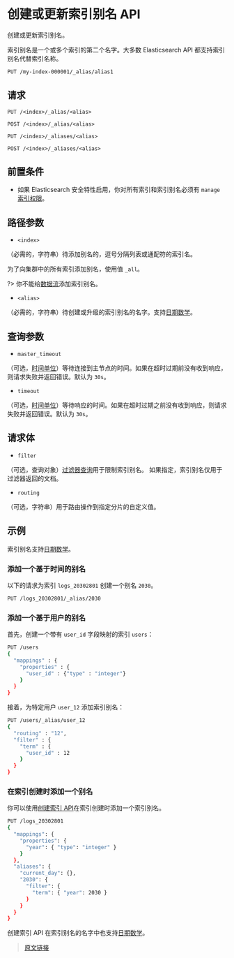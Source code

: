 # 创建或更新索引别名 API

创建或更新索引别名。

索引别名是一个或多个索引的第二个名字。大多数 Elasticsearch API 都支持索引别名代替索引名称。

```bash
PUT /my-index-000001/_alias/alias1
```

## 请求

`PUT /<index>/_alias/<alias>`

`POST /<index>/_alias/<alias>`

`PUT /<index>/_aliases/<alias>`

`POST /<index>/_aliases/<alias>`

## 前置条件

- 如果 Elasticsearch 安全特性启用，你对所有索引和索引别名必须有 `manage` [索引权限](/secure_the_elastic_statck/user_authorization/security_privileges?id=索引权限)。

## 路径参数

- `<index>`

（必需的，字符串）待添加别名的，逗号分隔列表或通配符的索引名。

为了向集群中的所有索引添加别名，使用值 `_all`。

?> 你不能给[数据流](/datastreams/datastreams)添加索引别名。

- `<alias>`

（必需的，字符串）待创建或升级的索引别名的名字。支持[日期数学](/rest_apis/api_convention/date_math_support_in_index_names)。

## 查询参数

- `master_timeout`

（可选，[时间单位](/rest_apis/api_convention/common_options?id=时间单位)）等待连接到主节点的时间。如果在超时过期前没有收到响应，则请求失败并返回错误。默认为 `30s`。

- `timeout`

（可选，[时间单位](/rest_apis/api_convention/common_options?id=时间单位)）等待响应的时间。如果在超时过期之前没有收到响应，则请求失败并返回错误。默认为 `30s`。

## 请求体

- `filter`

（可选，查询对象）[过滤器查询](/query_dsl/compound_queries/boolean)用于限制索引别名。
如果指定，索引别名仅用于过滤器返回的文档。

- `routing`

（可选，字符串）用于路由操作到指定分片的自定义值。

## 示例

索引别名支持[日期数学](/rest_apis/api_convention/date_math_support_in_index_names)。

### 添加一个基于时间的别名

以下的请求为索引 `logs_20302801` 创建一个别名 `2030`。

```bash
PUT /logs_20302801/_alias/2030
```

### 添加一个基于用户的别名

首先，创建一个带有 `user_id` 字段映射的索引 `users`：

```bash
PUT /users
{
  "mappings" : {
    "properties" : {
      "user_id" : {"type" : "integer"}
    }
  }
}
```

接着，为特定用户 `user_12` 添加索引别名：

```bash
PUT /users/_alias/user_12
{
  "routing" : "12",
  "filter" : {
    "term" : {
      "user_id" : 12
    }
  }
}
```

### 在索引创建时添加一个别名

你可以使用[创建索引 API](/rest_apis/index_apis/create_index)在索引创建时添加一个索引别名。

```bash
PUT /logs_20302801
{
  "mappings": {
    "properties": {
      "year": { "type": "integer" }
    }
  },
  "aliases": {
    "current_day": {},
    "2030": {
      "filter": {
        "term": { "year": 2030 }
      }
    }
  }
}
```

创建索引 API 在索引别名的名字中也支持[日期数学](/rest_apis/api_convention/date_math_support_in_index_names)。

> [原文链接](https://www.elastic.co/guide/en/elasticsearch/reference/current/indices-add-alias.html)

